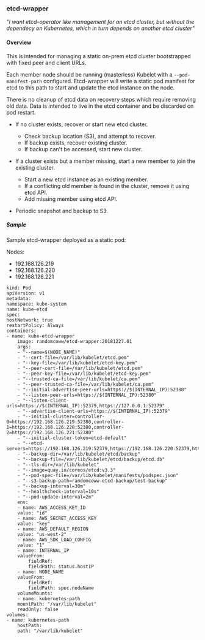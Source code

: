 ### etcd-wrapper

_"I want etcd-operator like management for an etcd cluster, but without the dependecy on Kubernetes, which in turn depends on another etcd cluster"_

#### Overview

This is intended for managing a static on-prem etcd cluster bootstrapped with fixed peer and client URLs. 

Each member node should be running (masterless) Kubelet with a `--pod-manifest-path` configured. Etcd-wrapper will write a static pod manifest for etcd to this path to start and update the etcd instance on the node.

There is no cleanup of etcd data on recovery steps which require removing old data. Data is intended to live in the etcd container and be discarded on pod restart.

- If no cluster exists, recover or start new etcd cluster.
  - Check backup location (S3), and attempt to recover.
  - If backup exists, recover existing cluster.
  - If backup can't be accessed, start new cluster.
  
- If a cluster exists but a member missing, start a new member to join the existing cluster.
  - Start a new etcd instance as an existing member.
  - If a conflicting old member is found in the cluster, remove it using etcd API.
  - Add missing member using etcd API.

- Periodic snapshot and backup to S3.

##### Sample

Sample etcd-wrapper deployed as a static pod:

Nodes:
- 192.168.126.219
- 192.168.126.220
- 192.168.126.221

```
kind: Pod
apiVersion: v1
metadata:
namespace: kube-system
name: kube-etcd
spec:
hostNetwork: true
restartPolicy: Always
containers:
- name: kube-etcd-wrapper
    image: randomcoww/etcd-wrapper:20181227.01
    args:
    - "--name=$(NODE_NAME)"
    - "--cert-file=/var/lib/kubelet/etcd.pem"
    - "--key-file=/var/lib/kubelet/etcd-key.pem"
    - "--peer-cert-file=/var/lib/kubelet/etcd.pem"
    - "--peer-key-file=/var/lib/kubelet/etcd-key.pem"
    - "--trusted-ca-file=/var/lib/kubelet/ca.pem"
    - "--peer-trusted-ca-file=/var/lib/kubelet/ca.pem"
    - "--initial-advertise-peer-urls=https://$(INTERNAL_IP):52380"
    - "--listen-peer-urls=https://$(INTERNAL_IP):52380"
    - "--listen-client-urls=https://$(INTERNAL_IP):52379,https://127.0.0.1:52379"
    - "--advertise-client-urls=https://$(INTERNAL_IP):52379"
    - "--initial-cluster=controller-0=https://192.168.126.219:52380,controller-1=https://192.168.126.220:52380,controller-2=https://192.168.126.221:52380"
    - "--initial-cluster-token=etcd-default"
    - "--etcd-servers=https://192.168.126.219:52379,https://192.168.126.220:52379,https://192.168.126.221:52379"
    - "--backup-dir=/var/lib/kubelet/etcd/backup"
    - "--backup-file=/var/lib/kubelet/etcd/backup/etcd.db"
    - "--tls-dir=/var/lib/kubelet"
    - "--image=quay.io/coreos/etcd:v3.3"
    - "--pod-spec-file=/var/lib/kubelet/manifests/podspec.json"
    - "--s3-backup-path=randomcoww-etcd-backup/test-backup"
    - "--backup-interval=30m"
    - "--healthcheck-interval=10s"
    - "--pod-update-interval=2m"
    env:
    - name: AWS_ACCESS_KEY_ID
    value: "id"
    - name: AWS_SECRET_ACCESS_KEY
    value: "key"
    - name: AWS_DEFAULT_REGION
    value: "us-west-2"
    - name: AWS_SDK_LOAD_CONFIG
    value: "1"
    - name: INTERNAL_IP
    valueFrom:
        fieldRef:
        fieldPath: status.hostIP
    - name: NODE_NAME
    valueFrom:
        fieldRef:
        fieldPath: spec.nodeName
    volumeMounts:
    - name: kubernetes-path
    mountPath: "/var/lib/kubelet"
    readOnly: false
volumes:
- name: kubernetes-path
    hostPath:
    path: "/var/lib/kubelet"
``` 
